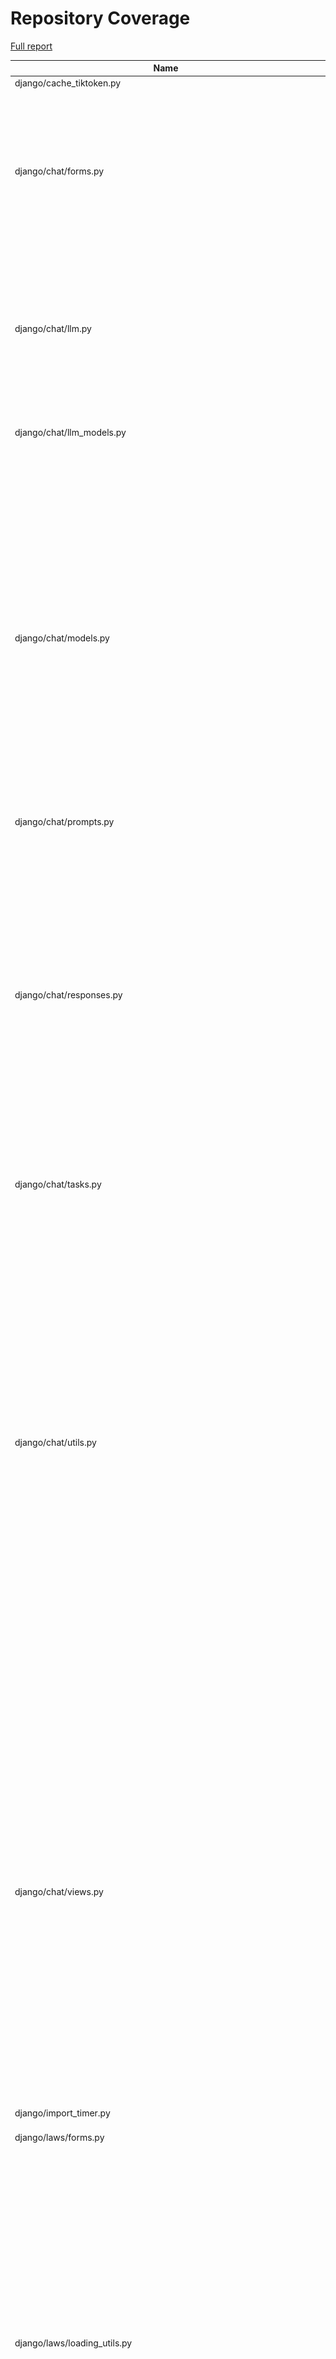 # Repository Coverage

[Full report](https://htmlpreview.github.io/?https://github.com/justicecanada/otto/blob/python-coverage-comment-action-data/htmlcov/index.html)

| Name                                                                  |    Stmts |     Miss |   Cover |   Missing |
|---------------------------------------------------------------------- | -------: | -------: | ------: | --------: |
| django/cache\_tiktoken.py                                             |        9 |        9 |      0% |      1-21 |
| django/chat/forms.py                                                  |      207 |       39 |     81% |45, 52, 139-154, 162-176, 195, 240, 248, 456, 458-460, 540-542, 562-586 |
| django/chat/llm.py                                                    |      170 |       49 |     71% |40, 67-80, 98, 120-137, 140-142, 155-156, 160-165, 181-198, 307, 329 |
| django/chat/llm\_models.py                                            |       76 |        8 |     89% |76, 81-83, 88, 287, 291, 301 |
| django/chat/models.py                                                 |      346 |       53 |     85% |38, 89, 150-154, 157-161, 278-281, 286-292, 300, 408-412, 416, 420-424, 430, 436, 442, 474, 494, 512-516, 568, 572-574, 589, 600, 638, 648, 666-669, 679-680 |
| django/chat/prompts.py                                                |        5 |        0 |    100% |           |
| django/chat/responses.py                                              |      335 |      111 |     67% |67, 92, 101, 147, 206, 208-223, 253, 262, 269, 306, 312-341, 410-411, 416-477, 480-510, 552, 558-568, 618, 664-698, 704-708, 767, 793, 797, 838-839 |
| django/chat/tasks.py                                                  |       71 |       16 |     77% |22-30, 91-92, 95-100 |
| django/chat/utils.py                                                  |      519 |       69 |     87% |99-101, 142, 154-155, 171-175, 189-190, 199, 248, 272, 274-275, 286, 288-304, 312-313, 320-321, 367-388, 421-423, 438-440, 502-509, 517, 534-538, 574-584, 591, 885-886, 999-1000, 1010, 1041, 1043-1048, 1052 |
| django/chat/views.py                                                  |      487 |      103 |     79% |88-96, 112-114, 152, 182-184, 187-189, 213, 230-237, 243, 354-358, 390-471, 497-498, 532, 536, 599, 619, 663-664, 736-737, 747, 825-833, 866-870, 879, 935-972, 982-983, 992-997, 1041-1055 |
| django/import\_timer.py                                               |        6 |        6 |      0% |       1-8 |
| django/laws/forms.py                                                  |       69 |        6 |     91% |26-31, 40, 54-59, 68 |
| django/laws/loading\_utils.py                                         |      277 |       79 |     71% |59-74, 130-134, 150, 182-185, 244, 262, 264, 266, 285, 288, 290, 305-306, 308-309, 406-409, 419-437, 463-467, 479, 498, 550-551, 592-594, 650-658, 673-698, 714, 721 |
| django/laws/loading\_views.py                                         |       93 |        7 |     92% |89-91, 167-170, 183 |
| django/laws/management/commands/load\_laws\_xml.py                    |       97 |       55 |     43% |87-145, 157, 172, 174-175, 181-191 |
| django/laws/models.py                                                 |      184 |       34 |     82% |34, 77, 84-89, 111-115, 133-140, 148-153, 160, 187, 235-236, 256-257, 286-294 |
| django/laws/prompts.py                                                |        4 |        0 |    100% |           |
| django/laws/tasks.py                                                  |      303 |      102 |     66% |47-50, 61, 114, 127, 129, 136, 154-157, 199-203, 212-213, 222-223, 275-289, 301-326, 339, 357-368, 388-394, 443-456, 496-497, 504-521, 534, 538-540, 543-545 |
| django/laws/translation.py                                            |        5 |        0 |    100% |           |
| django/laws/utils.py                                                  |       79 |        6 |     92% |41, 83, 102-108 |
| django/laws/views.py                                                  |      224 |       39 |     83% |75, 79, 96, 109, 131, 137, 146-167, 177, 206, 224, 246, 287, 289, 294-296, 308, 312, 353, 361, 369, 378, 382, 389-394, 427-433, 466-479 |
| django/librarian/forms.py                                             |      101 |        4 |     96% |125-126, 211, 229 |
| django/librarian/models.py                                            |      332 |       47 |     86% |53-55, 123, 125, 133, 135, 137, 147, 172-174, 196, 250, 312-313, 318, 329-332, 407, 424-433, 437, 455, 483-485, 495-496, 502, 518, 545-546, 556-557, 567-568, 580-581 |
| django/librarian/tasks.py                                             |      116 |       41 |     65% |42-75, 82, 92, 105, 115, 138-139, 142, 164-166, 177-180, 199-200 |
| django/librarian/translation.py                                       |        8 |        0 |    100% |           |
| django/librarian/utils/extract\_emails.py                             |      109 |       24 |     78% |84, 86, 94-100, 118, 121, 130-142, 152, 154 |
| django/librarian/utils/extract\_zip.py                                |       68 |       12 |     82% |37-39, 50-59, 92 |
| django/librarian/utils/markdown\_splitter.py                          |      185 |       10 |     95% |72, 75-77, 88, 126, 140, 263, 273, 280 |
| django/librarian/utils/process\_document.py                           |       21 |        1 |     95% |        35 |
| django/librarian/utils/process\_engine.py                             |      494 |       63 |     87% |52-54, 174, 177, 183, 192-193, 197, 203, 206, 213, 215, 217, 219, 221, 223, 229, 231, 233, 281, 294, 312-313, 326-335, 337-339, 385-399, 444, 468, 484-486, 535-539, 545-549, 553, 601-602, 636 |
| django/librarian/views.py                                             |      349 |       65 |     81% |82-103, 109, 137-156, 189, 251-252, 257, 293, 330-331, 358, 365-367, 485, 490, 506-541, 578 |
| django/otto/celery.py                                                 |       16 |        1 |     94% |        94 |
| django/otto/context\_processors.py                                    |       11 |        4 |     64% |     10-14 |
| django/otto/forms.py                                                  |       76 |        4 |     95% |73, 75, 215-216 |
| django/otto/management/commands/delete\_empty\_chats.py               |       19 |        1 |     95% |        29 |
| django/otto/management/commands/delete\_old\_chats.py                 |       21 |        2 |     90% |    32, 36 |
| django/otto/management/commands/delete\_text\_extractor\_files.py     |       18 |        0 |    100% |           |
| django/otto/management/commands/delete\_translation\_files.py         |       27 |        0 |    100% |           |
| django/otto/management/commands/delete\_unused\_libraries.py          |       21 |        2 |     90% |    32, 36 |
| django/otto/management/commands/reset\_app\_data.py                   |      122 |       18 |     85% |70-75, 90, 107-112, 132-137, 151-152, 157-160, 175-180, 191 |
| django/otto/management/commands/test\_laws\_query.py                  |       52 |       38 |     27% |18-121, 128-135 |
| django/otto/management/commands/update\_exchange\_rate.py             |       19 |        0 |    100% |           |
| django/otto/management/commands/warn\_libraries\_pending\_deletion.py |       26 |        3 |     88% |     29-33 |
| django/otto/models.py                                                 |      295 |       30 |     90% |28-30, 89-92, 125, 129-132, 167, 213, 216, 232, 253, 271, 397, 400, 454, 461, 489, 493, 500, 506, 555-556, 570, 574, 578, 601 |
| django/otto/rules.py                                                  |      174 |       15 |     91% |28, 45, 52, 54, 116-118, 123-125, 153, 221-223, 270 |
| django/otto/secure\_models.py                                         |      248 |       94 |     62% |21-22, 61, 86-100, 129-130, 135-136, 149-154, 183-224, 248, 268-269, 307, 337, 350, 359, 378, 393, 398, 403, 409-415, 418, 423, 429-434, 437, 442, 447, 454-482, 485-486, 491-498, 501-502, 508-522, 536-537, 542-552, 557-558, 561-562 |
| django/otto/settings.py                                               |      165 |       24 |     85% |46-49, 59-60, 223-232, 302, 315, 372-379, 411, 501-502, 546 |
| django/otto/tasks.py                                                  |       57 |       17 |     70% |11, 33, 53, 67, 72-75, 80-88, 96-98 |
| django/otto/templatetags/filters.py                                   |       10 |        1 |     90% |         8 |
| django/otto/templatetags/tags.py                                      |       10 |        1 |     90% |        18 |
| django/otto/translation.py                                            |       17 |        0 |    100% |           |
| django/otto/utils/auth.py                                             |       37 |        9 |     76% |14-28, 66-68 |
| django/otto/utils/common.py                                           |       71 |        4 |     94% |101, 130-132 |
| django/otto/utils/decorators.py                                       |       64 |        4 |     94% |25-26, 67, 90 |
| django/otto/utils/logging.py                                          |       15 |        0 |    100% |           |
| django/otto/utils/middleware.py                                       |       41 |        1 |     98% |        31 |
| django/otto/views.py                                                  |      595 |      135 |     77% |60, 65, 70-84, 128, 136, 147-157, 170, 306-307, 408, 425, 474-477, 493-494, 519, 529-537, 568-578, 590-595, 598, 607, 609-612, 614-615, 617-620, 643, 651, 660, 676-687, 793-794, 825, 827, 829, 843, 845, 852-853, 856-859, 869-875, 885, 887, 889, 894-914, 953, 962-971, 1050, 1058-1064, 1087-1088, 1108, 1139, 1172-1195, 1219-1224, 1232-1235 |
| django/postgres\_wrapper/base.py                                      |        6 |        0 |    100% |           |
| django/text\_extractor/models.py                                      |       18 |        1 |     94% |        29 |
| django/text\_extractor/tasks.py                                       |       28 |        7 |     75% |     50-61 |
| django/text\_extractor/utils.py                                       |      263 |       69 |     74% |62-85, 120-121, 155-159, 190-208, 221-223, 233-238, 269-274, 379-381, 392-397, 438-446, 472-480, 497-498, 504, 510-514 |
| django/text\_extractor/views.py                                       |      118 |       28 |     76% |47, 65-80, 90, 104-112, 125-146, 164-166, 171, 176-181, 198, 208-209, 230-231 |
|                                                             **TOTAL** | **8009** | **1571** | **80%** |           |


## Setup coverage badge

Below are examples of the badges you can use in your main branch `README` file.

### Direct image

[![Coverage badge](https://raw.githubusercontent.com/justicecanada/otto/python-coverage-comment-action-data/badge.svg)](https://htmlpreview.github.io/?https://github.com/justicecanada/otto/blob/python-coverage-comment-action-data/htmlcov/index.html)

This is the one to use if your repository is private or if you don't want to customize anything.

### [Shields.io](https://shields.io) Json Endpoint

[![Coverage badge](https://img.shields.io/endpoint?url=https://raw.githubusercontent.com/justicecanada/otto/python-coverage-comment-action-data/endpoint.json)](https://htmlpreview.github.io/?https://github.com/justicecanada/otto/blob/python-coverage-comment-action-data/htmlcov/index.html)

Using this one will allow you to [customize](https://shields.io/endpoint) the look of your badge.
It won't work with private repositories. It won't be refreshed more than once per five minutes.

### [Shields.io](https://shields.io) Dynamic Badge

[![Coverage badge](https://img.shields.io/badge/dynamic/json?color=brightgreen&label=coverage&query=%24.message&url=https%3A%2F%2Fraw.githubusercontent.com%2Fjusticecanada%2Fotto%2Fpython-coverage-comment-action-data%2Fendpoint.json)](https://htmlpreview.github.io/?https://github.com/justicecanada/otto/blob/python-coverage-comment-action-data/htmlcov/index.html)

This one will always be the same color. It won't work for private repos. I'm not even sure why we included it.

## What is that?

This branch is part of the
[python-coverage-comment-action](https://github.com/marketplace/actions/python-coverage-comment)
GitHub Action. All the files in this branch are automatically generated and may be
overwritten at any moment.